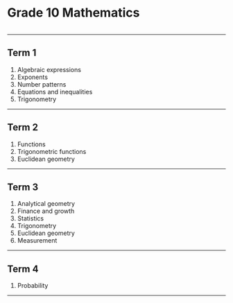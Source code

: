 <h1>Grade 10 Mathematics</h1>

```toc
```
---
## Term 1

1. Algebraic expressions
2. Exponents
3. Number patterns
4. Equations and inequalities
5. Trigonometry

---
## Term 2

1. Functions
2. Trigonometric functions
3. Euclidean geometry

---
## Term 3

1. Analytical geometry
2. Finance and growth
3. Statistics
4. Trigonometry
5. Euclidean geometry
6. Measurement

---
## Term 4

1. Probability

---
